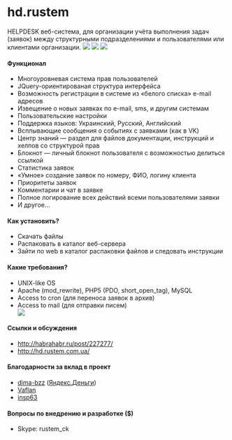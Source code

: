 hd.rustem
=======
HELPDESK веб-система, для организации учёта выполнения задач (заявок) между структурными подразделениями и пользователями или клиентами организации.
<img src="http://habrastorage.org/files/c44/cbd/cc6/c44cbdcc63be47f0b640349b2a0b1f8f.png"/>
<img src="http://habrastorage.org/files/58a/d7f/d43/58ad7fd436e940058132b5f131dae603.png"/>
<img src="http://habrastorage.org/files/ad9/ff2/2e7/ad9ff22e756d4a17a5e152f23e19791d.png"/>

<h4>Функционал</h4>
<ul>
<li>Многоуровневая система прав пользователей</li>
<li>JQuery-ориентированая структура интерфейса</li>
<li>Возможность регистрации в системе из «белого списка» e-mail адресов</li>
<li>Извещение о новых заявках по e-mail, sms, и другим системам</li>
<li>Пользовательские настройки</li>
<li>Поддержка языков: Украинский, Русский, Английский</li>
<li>Всплывающие сообщения о событиях с заявками (как в VK)</li>
<li>Центр знаний — раздел для файлов документации, инструкций и хелпов со структурой прав</li>
<li>Блокнот — личный блокнот пользователя с возможностью делиться ссылкой</li>
<li>Статистика заявок</li>
<li>«Умное» создание заявок по номеру, ФИО, логину клиента</li>
<li>Приоритеты заявок</li>
<li>Комментарии и чат в заявке</li>
<li>Полное логирование всех действий всеми пользователями заявки</li>
<li>И другое...</li>
</ul>

<h4>Как установить?</h4>
<ul>
<li>Скачать файлы</li>
<li>Распаковать в каталог веб-сервера</li>
<li>Зайти по web в каталог распаковки файлов и следовать инструкции</li>
</ul>

<h4>Какие требования?</h4>
<ul>
<li>UNIX-like OS</li>
<li>Apache (mod_rewrite), PHP5 (PDO, short_open_tag), MySQL</li>
<li>Access to cron (для переноса заявок в архив)</li>
<li>Access to mail (для отправки писем)</li>
<img src="https://cloud.githubusercontent.com/assets/3504940/4213057/8c8d9c5a-38ad-11e4-809d-818a16bdfc13.jpg"/>
</ul>

<h4>Ссылки и обсуждения</h4>
<ul>
<li><a href="http://habrahabr.ru/post/227277/">http://habrahabr.ru/post/227277/</a></li>
<li><a href="http://hd.rustem.com.ua/">http://hd.rustem.com.ua/</a></li>
</ul>


<h4>Благодарности за вклад в проект</h4>
<ul>
<li>
<a href='https://github.com/dima-bzz'>dima-bzz</a> (<a href='https://money.yandex.ru/to/410011841761556'>Яндекс.Деньги</a>)
</li>
<li><a href='https://github.com/Vaflan'>Vaflan</a></li>
<li><a href='https://github.com/insp63'>insp63</a></li>
</ul>

<h4>Вопросы по внедрению и разработке ($)</h4>
<ul>
<li>Skype: rustem_ck</li>
</ul>
